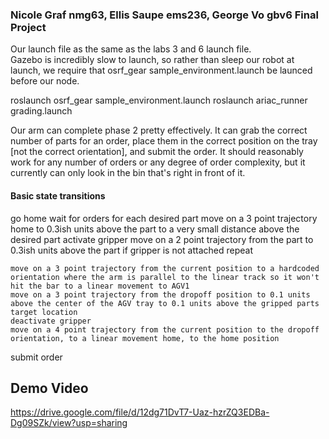 
### Nicole Graf nmg63, Ellis Saupe ems236, George Vo gbv6 Final Project

Our launch file as the same as the labs 3 and 6 launch file.  
Gazebo is incredibly slow to launch, so rather than sleep our robot at launch, we require that osrf_gear sample_environment.launch be launced before our node.

roslaunch osrf_gear sample_environment.launch
roslaunch ariac_runner grading.launch

Our arm can complete phase 2 pretty effectively.  It can grab the correct number of parts for an order, place them in the correct position on the tray [not the correct orientation], and submit the order.  It should reasonably work for any number of orders or any degree of order complexity, but it currently can only look in the bin that's right in front of it.  

#### Basic state transitions
go home
wait for orders
for each desired part
    move on a 3 point trajectory home to 0.3ish units above the part to a very small distance above the desired part
    activate gripper
    move on a 2 point trajectory from the part to 0.3ish units above the part
    if gripper is not attached
        repeat
    
    move on a 3 point trajectory from the current position to a hardcoded orientation where the arm is parallel to the linear track so it won't hit the bar to a linear movement to AGV1
    move on a 3 point trajectory from the dropoff position to 0.1 units above the center of the AGV tray to 0.1 units above the gripped parts target location
    deactivate gripper
    move on a 4 point trajectory from the current position to the dropoff orientation, to a linear movement home, to the home position

submit order

## Demo Video
https://drive.google.com/file/d/12dg71DvT7-Uaz-hzrZQ3EDBa-Dg09SZk/view?usp=sharing